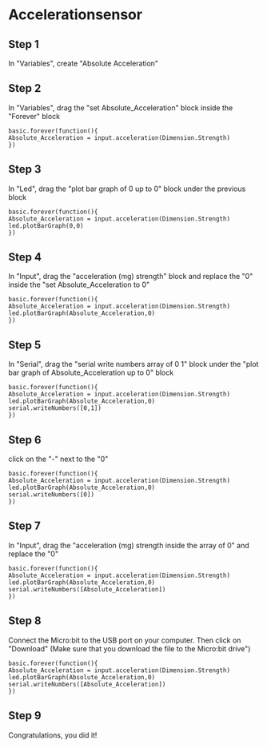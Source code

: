# Accelerationsensor

## Step 1
In "Variables", create "Absolute Acceleration"

## Step 2
In "Variables", drag the "set Absolute_Acceleration" block inside the "Forever" block
```blocks
basic.forever(function(){
Absolute_Acceleration = input.acceleration(Dimension.Strength)
})
```

## Step 3
In "Led", drag the "plot bar graph of 0 up to 0" block under the previous block
```blocks
basic.forever(function(){
Absolute_Acceleration = input.acceleration(Dimension.Strength)
led.plotBarGraph(0,0)
})
```

## Step 4
In "Input", drag the "acceleration (mg) strength" block and replace the "0" inside the "set Absolute_Acceleration to 0"
```blocks
basic.forever(function(){
Absolute_Acceleration = input.acceleration(Dimension.Strength)
led.plotBarGraph(Absolute_Acceleration,0)
})
```

## Step 5
In "Serial", drag the "serial write numbers array of 0 1" block under the "plot bar graph of Absolute_Acceleration up to 0" block
```blocks
basic.forever(function(){
Absolute_Acceleration = input.acceleration(Dimension.Strength)
led.plotBarGraph(Absolute_Acceleration,0)
serial.writeNumbers([0,1])
})
```

## Step 6
click on the "-" next to the "0"
```blocks
basic.forever(function(){
Absolute_Acceleration = input.acceleration(Dimension.Strength)
led.plotBarGraph(Absolute_Acceleration,0)
serial.writeNumbers([0])
})
```

## Step 7
In "Input", drag the "acceleration (mg) strength inside the array of 0" and replace the "0"
```blocks
basic.forever(function(){
Absolute_Acceleration = input.acceleration(Dimension.Strength)
led.plotBarGraph(Absolute_Acceleration,0)
serial.writeNumbers([Absolute_Acceleration])
})
```

## Step 8
Connect the Micro:bit to the USB port on your computer. Then click on "Download" (Make sure that you download the file to the Micro:bit drive")
```blocks
basic.forever(function(){
Absolute_Acceleration = input.acceleration(Dimension.Strength)
led.plotBarGraph(Absolute_Acceleration,0)
serial.writeNumbers([Absolute_Acceleration])
})
```

## Step 9
Congratulations, you did it!